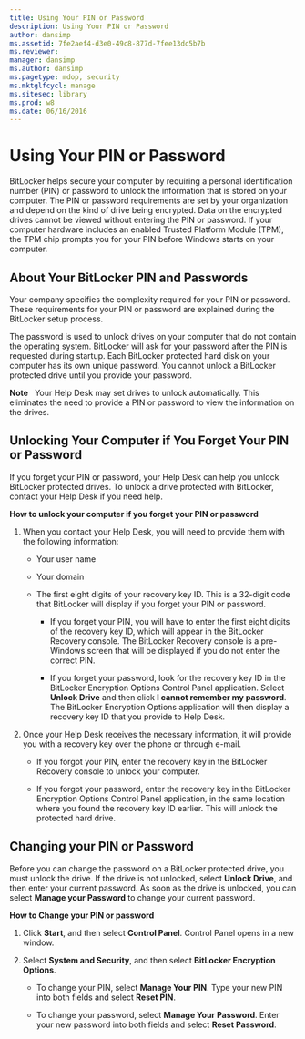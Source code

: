 ```yaml
---
title: Using Your PIN or Password
description: Using Your PIN or Password
author: dansimp
ms.assetid: 7fe2aef4-d3e0-49c8-877d-7fee13dc5b7b
ms.reviewer: 
manager: dansimp
ms.author: dansimp
ms.pagetype: mdop, security
ms.mktglfcycl: manage
ms.sitesec: library
ms.prod: w8
ms.date: 06/16/2016
---
```



# Using Your PIN or Password


BitLocker helps secure your computer by requiring a personal identification number (PIN) or password to unlock the information that is stored on your computer. The PIN or password requirements are set by your organization and depend on the kind of drive being encrypted. Data on the encrypted drives cannot be viewed without entering the PIN or password. If your computer hardware includes an enabled Trusted Platform Module (TPM), the TPM chip prompts you for your PIN before Windows starts on your computer.

## About Your BitLocker PIN and Passwords


Your company specifies the complexity required for your PIN or password. These requirements for your PIN or password are explained during the BitLocker setup process.

The password is used to unlock drives on your computer that do not contain the operating system. BitLocker will ask for your password after the PIN is requested during startup. Each BitLocker protected hard disk on your computer has its own unique password. You cannot unlock a BitLocker protected drive until you provide your password.

**Note**  
Your Help Desk may set drives to unlock automatically. This eliminates the need to provide a PIN or password to view the information on the drives.

 

## Unlocking Your Computer if You Forget Your PIN or Password


If you forget your PIN or password, your Help Desk can help you unlock BitLocker protected drives. To unlock a drive protected with BitLocker, contact your Help Desk if you need help.

**How to unlock your computer if you forget your PIN or password**

1.  When you contact your Help Desk, you will need to provide them with the following information:

    -   Your user name

    -   Your domain

    -   The first eight digits of your recovery key ID. This is a 32-digit code that BitLocker will display if you forget your PIN or password.

        -   If you forget your PIN, you will have to enter the first eight digits of the recovery key ID, which will appear in the BitLocker Recovery console. The BitLocker Recovery console is a pre-Windows screen that will be displayed if you do not enter the correct PIN.

        -   If you forget your password, look for the recovery key ID in the BitLocker Encryption Options Control Panel application. Select **Unlock Drive** and then click **I cannot remember my password**. The BitLocker Encryption Options application will then display a recovery key ID that you provide to Help Desk.

2.  Once your Help Desk receives the necessary information, it will provide you with a recovery key over the phone or through e-mail.

    -   If you forgot your PIN, enter the recovery key in the BitLocker Recovery console to unlock your computer.

    -   If you forgot your password, enter the recovery key in the BitLocker Encryption Options Control Panel application, in the same location where you found the recovery key ID earlier. This will unlock the protected hard drive.

## Changing your PIN or Password


Before you can change the password on a BitLocker protected drive, you must unlock the drive. If the drive is not unlocked, select **Unlock Drive**, and then enter your current password. As soon as the drive is unlocked, you can select **Manage your Password** to change your current password.

**How to Change your PIN or password**

1.  Click **Start**, and then select **Control Panel**. Control Panel opens in a new window.

2.  Select **System and Security**, and then select **BitLocker Encryption Options**.

    -   To change your PIN, select **Manage Your PIN**. Type your new PIN into both fields and select **Reset PIN**.

    -   To change your password, select **Manage Your Password**. Enter your new password into both fields and select **Reset Password**.

 

 





